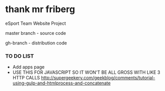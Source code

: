# thank mr friberg
eSport Team Website Project

master branch - source code

gh-branch - distribution code


### TO DO LIST 

- Add apps page
- USE THIS FOR JAVASCRIPT SO IT WON'T BE ALL GROSS WITH LIKE 3 HTTP CALLS http://supergeekery.com/geekblog/comments/tutorial-using-gulp-and-htmlprocess-and-concatenate


